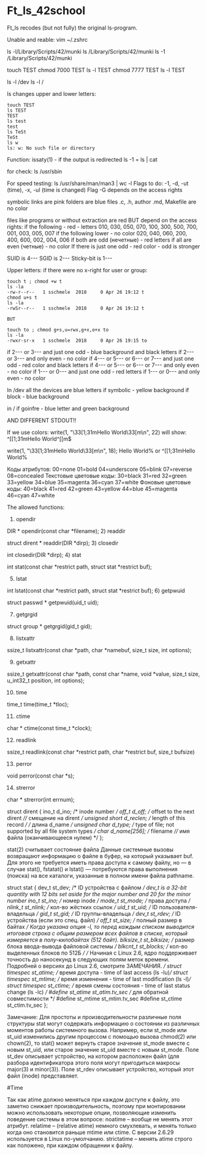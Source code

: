 # Ft_ls_42school
Ft_ls recodes (but not fully) the original ls-program.

Unable and reable: vim ~/.zshrc

ls -l/Library/Scripts/42/munki
ls /Library/Scripts/42/munki
ls -1 /Library/Scripts/42/munki

touch TEST
chmod 7000 TEST
ls -l TEST
chmod 7777 TEST
ls -l TEST

ls -l /dev
ls -l /

ls changes upper and lower letters:

	touch TEST
	ls TEST
	TEST
	ls test
	test
	ls TeSt
	TeSt
	ls w
	ls: w: No such file or directory

Function: issaty(1) - if the output is redirected
ls -1 = ls | cat

for check: ls /usr/sbin

For speed testing: ls /usr/share/man/man3 | wc -l
Flags to do: -1, -d, -ut (time), -x, -ul (time is changed)
Flag -G depends on the access rights

symbolic links are pink
folders are blue
files .c, .h, author .md, Makefile are no color

files like programs or without extraction are red BUT depend on the access rights:
if the following - red - letters
010, 030, 050, 070, 100, 300, 500, 700, 001, 003, 005, 007
if the following lower - no color
020, 040, 060, 200, 400, 600, 002, 004, 006
if both are odd (нечетные) - red letters
if all  are even (четные) - no color
If there is just one odd - red color - odd is stronger

SUID is 4---
SGID is 2---
Sticky-bit is 1---

Upper letters: if there were no x-right for user or group:

	touch t ; chmod +w t
	ls -la
	-rw-r--r--   1 sschmele  2018     0 Apr 26 19:12 t
	chmod u+s t
	ls -la
	-rwSr--r--   1 sschmele  2018     0 Apr 26 19:12 t

	BUT

	touch to ; chmod g+s,u=rwx,g+x,o+x to
	ls -la
	-rwxr-sr-x   1 sschmele  2018     0 Apr 26 19:15 to

if 2--- or 3--- and just one odd - blue background and black letters
if 2--- or 3--- and only even - no color
if 4--- or 5--- or 6--- or 7--- and just one odd - red color and black letters
if 4--- or 5--- or 6--- or 7--- and only even - no color
if 1--- or 0--- and just one odd - red letters
if 1--- or 0--- and only even - no color

In /dev
all the devices are blue letters
if symbolic - yellow background
if block - blue background

in /
if goinfre - blue letter and green background

AND DIFFERENT STDOUT!!

If we use colors:
write(1, "\33[1;31mHello World\33[m\n", 22) will show:
	^[[1;31mHello World^[[m$

write(1, "\33[1;31mHello World\33[m\n", 18);
	Hello World% or
	^[[1;31mHello World%

Коды атрибутов: 00=none 01=bold 04=underscore 05=blink 07=reverse 08=concealed
Текстовые цветовые коды: 30=black 31=red 32=green 33=yellow 34=blue 35=magenta 36=cyan 37=white
Фоновые цветовые коды: 40=black 41=red 42=green 43=yellow 44=blue 45=magenta 46=cyan 47=white



The allowed functions:
1) opendir

DIR *
     opendir(const char *filename);
2) readdir

struct dirent *
     readdir(DIR *dirp);
3) closedir

int
     closedir(DIR *dirp);
4) stat

int
     stat(const char *restrict path, struct stat *restrict buf);

5) lstat

int
     lstat(const char *restrict path, struct stat *restrict buf);
6) getpwuid

struct passwd *
     getpwuid(uid_t uid);

7) getgrgid

 struct group *
      getgrgid(gid_t gid);

8) listxattr

ssize_t
     listxattr(const char *path, char *namebuf, size_t size, int options);

9) getxattr

ssize_t
     getxattr(const char *path, const char *name, void *value, size_t size,
	          u_int32_t position, int options);

10) time

time_t
     time(time_t *tloc);

11) ctime

char *
     ctime(const time_t *clock);

12) readlink

ssize_t
     readlink(const char *restrict path, char *restrict buf, size_t bufsize)

13) perror

void
     perror(const char *s);

14) strerror

char *
     strerror(int errnum);



struct dirent {
  ino_t          d_ino;       /* inode number */
  off_t          d_off;       /* offset to the next dirent *//* смещение на dirent */
  unsigned short d_reclen;    /* length of this record */ /* длина d_name */
  unsigned char  d_type;      /* type of file; not supported
                                 by all file system types */
  char           d_name[256]; /* filename *//* имя файла (оканчивающееся нулем) */
};


stat(2)
считывает состояние файла
Данные системные вызовы возвращают информацию о файле в буфер, на который указывает buf. Для этого не требуется иметь права доступа к самому файлу, но — в случае stat(), fstatat() и lstat() — потребуются права выполнения (поиска) на все каталоги, указанные в полном имени файла pathname.

struct stat {
    dev_t     st_dev;         /* ID устройства с файлом */ dev_t is a 32-bit quantity with 12 bits set aside for the major number and 20 for the minor number
    ino_t     st_ino;         /* номер inode */
    mode_t    st_mode;        /* права доступа */
    nlink_t   st_nlink;       /* кол-во жёстких ссылок */
    uid_t     st_uid;         /* ID пользователя-владельца */
    gid_t     st_gid;         /* ID группы-владельца */
    dev_t     st_rdev;        /* ID устройства (если это спец. файл) */
    off_t     st_size;        /* полный размер в байтах */ 
Когда указана опция -l, то перед каждым списком выводится итоговая строка с общим размером всех файлов в списке, который измеряется в полу-килобайтах (512 байт).
    blksize_t st_blksize;     /* размер блока ввода-вывода
                                 файловой системы */
    blkcnt_t  st_blocks;      /* кол-во выделенных блоков по 512Б */
    /* Начиная с Linux 2.6, ядро поддерживает точность до
       наносекунд в следующих полям меток времени.
       Подробней о версиях до Linux 2.6, смотрите ЗАМЕЧАНИЯ. */
    struct timespec st_atime;  /* время доступа - time of last access (ls -lu)*/
    struct timespec st_mtime;  /* время изменения - time of last modification (ls -l)*/
    struct timespec st_ctime;  /* время смены состояния - time of last status change (ls -lc) */
#define st_atime st_atim.tv_sec      /* для обратной совместимости */
#define st_mtime st_mtim.tv_sec
#define st_ctime st_ctim.tv_sec
};

Замечание: Для простоты и производительности различные поля структуры stat могут содержать информацию о состоянии из различных моментов работы системного вызова. Например, если st_mode или st_uid изменились другим процессом с помощью вызова chmod(2) или chown(2), то stat() может вернуть старое значение st_mode вместе с новым st_uid, или старое значение st_uid вместе с новым st_mode.
Поле st_dev описывает устройство, на котором расположен файл (для разбора идентификатора этого поля могут пригодиться макросы major(3) и minor(3)).
Поле st_rdev описывает устройство, который этот файл (inode) представляет.

#Time

Так как atime должно меняться при каждом доступе к файлу, это заметно снижает производительность, поэтому при монтировании можно использовать некоторые опции, позволяющие изменить поведение системы в этом вопросе:
noatime – вообще не менять этот атрибут.
relatime – (relative atime) немного смухлевать, и менять только когда оно становится раньше mtime или ctime. С версии 2.6.29 используется в Linux по-умолчанию.
strictatime – менять atime строго как положено, при каждом обращении к файлу.
